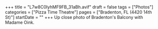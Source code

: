 +++
title = "L7w8C0IyhMF9FB_31aBh.avif"
draft = false
tags = ["Photos"]
categories = ["Pizza Time Theatre"]
pages = ["Bradenton, FL (4420 14th St)"]
startDate = ""
+++
Up close photo of Bradenton's Balcony with Madame Oink.
